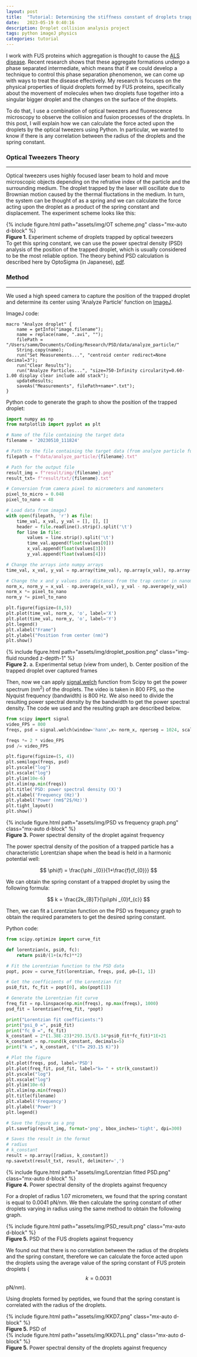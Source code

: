 ```yaml
---
layout: post
title:  "Tutorial: Determining the stiffness constant of droplets trapped by optical tweezers"
date:   2023-05-19 0:40:16
description: Droplet collision analysis project
tags: python imageJ physics
categories: tutorial
---
```

I work with FUS proteins which aggregation is thought to cause the <a href = "https://www.ninds.nih.gov/health-information/disorders/amyotrophic-lateral-sclerosis-als">ALS disease</a>. Recent research shows that these aggregate formations undergo a phase separated intermediate, which means that if we could develop a technique to control this phase separation phenomenon, we can come up with ways to treat the disease effectively. My research is focuses on the physical properties of liquid droplets formed by FUS proteins, specifically about the movement of molecules when two droplets fuse together into a singular bigger droplet and the changes on the surface of the droplets.

To do that, I use a combination of optical tweezers and fluorescence microscopy to observe the collision and fusion processes of the droplets.
In this post, I will explain how we can calculate the force acted upon the droplets by the optical tweezers using Python. In particular, we wanted to know if there is any correlation between the radius of the droplets and the spring constant.


### Optical Tweezers Theory
----------------------------------------------------------------
Optical tweezers uses highly focused laser beam to hold and move microscopic objects depending on the refrative index of the particle and the surrounding medium.
The droplet trapped by the laser will oscillate due to Brownian motion caused by the thermal fluctations in the medium. In turn, the system can be thought of as a spring and we can calculate the force acting upon the droplet as a product of the spring constant and displacement.
The experiment scheme looks like this:

<div class="col-sm mt-3 mt-md-0">
    {% include figure.html path="assets/img/OT scheme.png" class="mx-auto d-block" %}
</div>
<div class="caption">
    <strong>Figure 1.</strong> Experiment scheme of droplets trapped by optical tweezers
</div>
To get this spring constant, we can use the power spectral density (PSD) analysis of the position of the trapped droplet, which is usually considered to be the most reliable option.
The theory behind PSD calculation is described here by OptoSigma (in Japanese), <a href = "{{site.url}}/assets/pdf/OptoSigma Theory.pdf">pdf</a>.

### Method
----------------------------------------------------------------

We used a high speed camera to capture the position of the trapped droplet and determine its center using 'Analyze Particle' function on <a href = "https://imagej.net/imaging/particle-analysis">ImageJ</a>.

ImageJ code:
```imageJ
macro "Analyze droplet" {
	name = getInfo("image.filename");
	name = replace(name, ".avi", "");
	filePath = "/Users/samm/Documents/Coding/Research/PSD/data/analyze_particle/"
	String.copy(name);
	run("Set Measurements...", "centroid center redirect=None decimal=3");
	run("Clear Results");
	run("Analyze Particles...", "size=750-Infinity circularity=0.60-1.00 display clear include add stack");
	updateResults;
	saveAs("Measurements", filePath+name+".txt");
}
```
Python code to generate the graph to show the position of the trapped droplet:
```python
import numpy as np
from matplotlib import pyplot as plt

# Name of the file containing the target data
filename = '20230510_111824'

# Path to the file containing the target data (from analyze particle function)
filepath = f"data/analyze_particle/{filename}.txt"

# Path for the output file
result_img = f"result/img/{filename}.png"
result_txt= f"result/txt/{filename}.txt"

# Conversion from camera pixel to micrometers and nanometers
pixel_to_micro = 0.048
pixel_to_nano = 48

# Load data from imageJ
with open(filepath, 'r') as file:
    time_val, x_val, y_val = [], [], []
    header = file.readline().strip().split('\t')
    for line in file:
        values = line.strip().split('\t')
        time_val.append(float(values[0]))
        x_val.append(float(values[3]))
        y_val.append(float(values[4]))

# Change the arrays into numpy arrays
time_val, x_val, y_val = np.array(time_val), np.array(x_val), np.array(y_val)

# Change the x and y values into distance from the trap center in nanometers
norm_x, norm_y = x_val - np.average(x_val), y_val - np.average(y_val)
norm_x *= pixel_to_nano
norm_y *= pixel_to_nano

plt.figure(figsize=(8,5))
plt.plot(time_val, norm_x, 'o', label='X')
plt.plot(time_val, norm_y, 'o', label='Y')
plt.legend()
plt.xlabel("Frame")
plt.ylabel("Position from center (nm)")
plt.show()
```
<div class="col-sm mt-3 mt-md-0">
    {% include figure.html path="assets/img/droplet_position.png" class="img-fluid rounded z-depth-1" %}
</div>
<div class="caption">
    <strong>Figure 2.</strong> a. Experimental setup (view from under), b. Center position of the trapped droplet over captured frames
</div>

Then, now we can apply <a href = "https://imagej.net/imaging/particle-analysis">signal.welch</a> function from Scipy to get the power spectrum (nm<sup>2</sup>) of the droplets. The video is taken in 800 FPS, so the Nyquist frequency (bandwidth) is 800 Hz.
We also need to divide the resulting power spectral density by the bandwidth to get the power spectral density. The code we used and the resulting graph are described below.

```python
from scipy import signal
video_FPS = 800
freqs, psd = signal.welch(window='hann',x= norm_x, nperseg = 1024, scaling= 'density')

freqs *= 2 * video_FPS
psd /= video_FPS

plt.figure(figsize=(5, 4))
plt.semilogx(freqs, psd)
plt.yscale("log")
plt.xscale("log")
plt.ylim(10e-6)
plt.xlim(np.min(freqs))
plt.title('PSD: power spectral density (X)')
plt.xlabel('Frequency (Hz)')
plt.ylabel('Power (nm$^2$/Hz)')
plt.tight_layout()
plt.show()
```

<div class="col-sm mt-3 mt-md-0">
    {% include figure.html path="assets/img/PSD vs frequency graph.png" class="mx-auto d-block" %}
</div>
<div class="caption">
    <strong>Figure 3.</strong> Power spectral density of the droplet against frequency
</div>

The power spectral density of the position of a trapped particle has a characteristic Lorentzian shape when the bead is held in a harmonic potential well:

$$
\phi(f) = \frac{\phi _{0}}{1+\frac{f}{f_{0}}}
$$

We can obtain the spring constant of a trapped droplet by using the following formula:

$$
k = \frac{2k_{B}T}{\pi\phi _{0}f_{c}}
$$

Then, we can fit a Lorentzian function on the PSD vs frequency graph to obtain the required parameters to get the desired spring constant.

Python code:
```python
from scipy.optimize import curve_fit

def lorentzian(x, psi0, fc):
    return psi0/(1+(x/fc)**2)

# Fit the Lorentzian function to the PSD data
popt, pcov = curve_fit(lorentzian, freqs, psd, p0=[1, 1])

# Get the coefficients of the Lorentzian fit
psi0_fit, fc_fit = popt[0], abs(popt[1])

# Generate the Lorentzian fit curve
freq_fit = np.linspace(np.min(freqs), np.max(freqs), 1000)
psd_fit = lorentzian(freq_fit, *popt)

print("Lorentzian fit coefficients:")
print("psi_0 =", psi0_fit)
print("fc_0 =", fc_fit)
k_constant = 2*(1.38E-23)*293.15/(3.14*psi0_fit*fc_fit)*1E+21
k_constant = np.round(k_constant, decimals=5)
print("k =", k_constant, ("(T= 293.15 K)"))

# Plot the figure
plt.plot(freqs, psd, label='PSD')
plt.plot(freq_fit, psd_fit, label="k= " + str(k_constant))
plt.yscale("log")
plt.xscale("log")
plt.ylim(10e-6)
plt.xlim(np.min(freqs))
plt.title(filename)
plt.xlabel('Frequency')
plt.ylabel('Power')
plt.legend()

# Save the figure as a png
plt.savefig(result_img, format='png', bbox_inches='tight', dpi=300)

# Saves the result in the format
# radius
# k_constant
result = np.array([radius, k_constant])
np.savetxt(result_txt, result, delimiter=',')
```

<div class="col-sm mt-3 mt-md-0">
    {% include figure.html path="assets/img/Lorentzian fitted PSD.png" class="mx-auto d-block" %}
</div>
<div class="caption">
    <strong>Figure 4.</strong> Power spectral density of the droplets against frequency
</div>

For a droplet of radius 1.07 micrometers, we found that the spring constant is equal to 0.0041 pN/nm.
We then calculate the spring constant of other droplets varying in radius using the same method to obtain the following graph.

<div class="col-sm mt-3 mt-md-0">
    {% include figure.html path="assets/img/PSD_result.png" class="mx-auto d-block" %}
</div>
<div class="caption">
    <strong>Figure 5.</strong> PSD of the FUS droplets against frequency
</div>

We found out that there is no correlation between the radius of the droplets and the spring constant, therefore we can calculate the force acted upon the droplets using the average value of the spring constant of FUS protein droplets ($$k= 0.0031$$ pN/nm).

Using droplets formed by peptides, we found that the spring constant is correlated with the radius of the droplets.

<div class="col-sm mt-3 mt-md-0">
    {% include figure.html path="assets/img/KKD7.png" class="mx-auto d-block" %}
</div>
<div class="caption">
    <strong>Figure 5.</strong> PSD of 
</div>

<div class="col-sm mt-3 mt-md-0">
    {% include figure.html path="assets/img/KKD7LL.png" class="mx-auto d-block" %}
</div>
<div class="caption">
    <strong>Figure 5.</strong> Power spectral density of the droplets against frequency
</div>